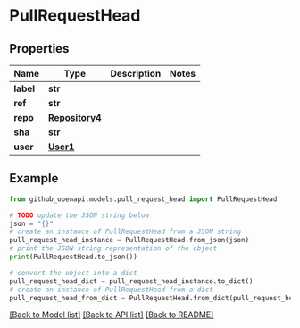 # PullRequestHead


## Properties

Name | Type | Description | Notes
------------ | ------------- | ------------- | -------------
**label** | **str** |  | 
**ref** | **str** |  | 
**repo** | [**Repository4**](Repository4.md) |  | 
**sha** | **str** |  | 
**user** | [**User1**](User1.md) |  | 

## Example

```python
from github_openapi.models.pull_request_head import PullRequestHead

# TODO update the JSON string below
json = "{}"
# create an instance of PullRequestHead from a JSON string
pull_request_head_instance = PullRequestHead.from_json(json)
# print the JSON string representation of the object
print(PullRequestHead.to_json())

# convert the object into a dict
pull_request_head_dict = pull_request_head_instance.to_dict()
# create an instance of PullRequestHead from a dict
pull_request_head_from_dict = PullRequestHead.from_dict(pull_request_head_dict)
```
[[Back to Model list]](../README.md#documentation-for-models) [[Back to API list]](../README.md#documentation-for-api-endpoints) [[Back to README]](../README.md)


